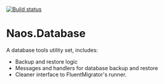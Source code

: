 [![Build status](https://ci.appveyor.com/api/projects/status/github/NaosProject/Naos.Database?branch=master&svg=true)](https://ci.appveyor.com/project/Naos-Project/naos-database)

Naos.Database
=============
A database tools utility set, includes:
* Backup and restore logic
* Messages and handlers for database backup and restore
* Cleaner interface to FluentMigrator's runner.